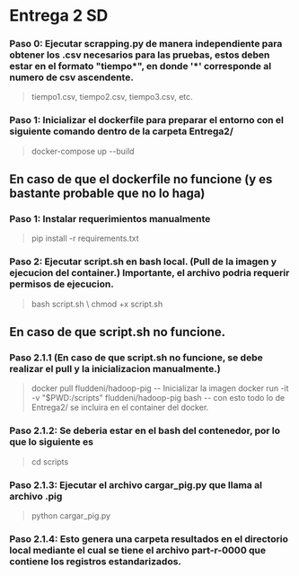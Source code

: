 # Entrega 2 SD
### Paso 0: Ejecutar scrapping.py de manera independiente para obtener los .csv necesarios para las pruebas, estos deben estar en el formato "tiempo*", en donde '*' corresponde al numero de csv ascendente.
> tiempo1.csv, tiempo2.csv, tiempo3.csv, etc.
### Paso 1: Inicializar el dockerfile para preparar el entorno con el siguiente comando dentro de la carpeta Entrega2/
> docker-compose up --build
>
## En caso de que el dockerfile no funcione (y es bastante probable que no lo haga)
### Paso 1: Instalar requerimientos manualmente
> pip install -r requirements.txt
### Paso 2: Ejecutar script.sh en bash local. (Pull de la imagen y ejecucion del container.) Importante, el archivo podria requerir permisos de ejecucion.
> bash script.sh \\
> chmod +x script.sh
## En caso de que script.sh no funcione.
### Paso 2.1.1 (En caso de que script.sh no funcione, se debe realizar el pull y la inicializacion manualmente.)
> docker pull fluddeni/hadoop-pig
-- Inicializar la imagen
> docker run -it   -v "$PWD:/scripts"   fluddeni/hadoop-pig   bash
> -- con esto todo lo de Entrega2/ se incluira en el container del docker.
### Paso 2.1.2: Se deberia estar en el bash del contenedor, por lo que lo siguiente es
> cd scripts
### Paso 2.1.3: Ejecutar el archivo cargar_pig.py que llama al archivo .pig
>python cargar_pig.py
### Paso 2.1.4: Esto genera una carpeta resultados en el directorio local mediante el cual se tiene el archivo part-r-0000 que contiene los registros estandarizados.
